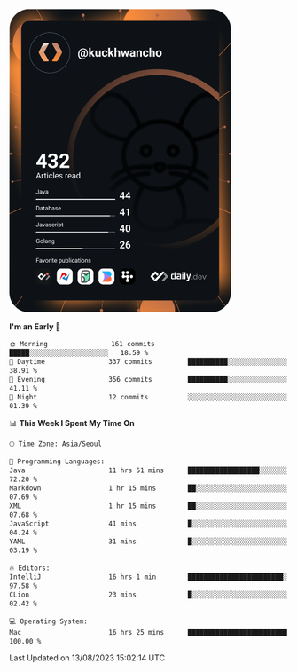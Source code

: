 <a href="https://app.daily.dev/kuckhwancho"><img src="https://github.com/kuckjwi0928/kuckjwi0928/blob/master/devcard.svg" width="400" alt="Kuckjwi Devcard"/></a>

<!--START_SECTION:waka-->
**I'm an Early 🐤** 

```text
🌞 Morning                161 commits         █████░░░░░░░░░░░░░░░░░░░░   18.59 % 
🌆 Daytime                337 commits         ██████████░░░░░░░░░░░░░░░   38.91 % 
🌃 Evening                356 commits         ██████████░░░░░░░░░░░░░░░   41.11 % 
🌙 Night                  12 commits          ░░░░░░░░░░░░░░░░░░░░░░░░░   01.39 % 
```


📊 **This Week I Spent My Time On** 

```text
🕑︎ Time Zone: Asia/Seoul

💬 Programming Languages: 
Java                     11 hrs 51 mins      ██████████████████░░░░░░░   72.20 % 
Markdown                 1 hr 15 mins        ██░░░░░░░░░░░░░░░░░░░░░░░   07.69 % 
XML                      1 hr 15 mins        ██░░░░░░░░░░░░░░░░░░░░░░░   07.68 % 
JavaScript               41 mins             █░░░░░░░░░░░░░░░░░░░░░░░░   04.24 % 
YAML                     31 mins             █░░░░░░░░░░░░░░░░░░░░░░░░   03.19 % 

🔥 Editors: 
IntelliJ                 16 hrs 1 min        ████████████████████████░   97.58 % 
CLion                    23 mins             █░░░░░░░░░░░░░░░░░░░░░░░░   02.42 % 

💻 Operating System: 
Mac                      16 hrs 25 mins      █████████████████████████   100.00 % 
```


 Last Updated on 13/08/2023 15:02:14 UTC
<!--END_SECTION:waka-->

